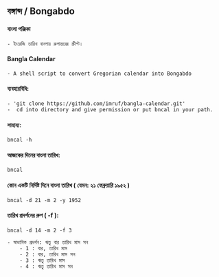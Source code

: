 বঙ্গাব্দ / Bongabdo
--------------

#### বাংলা পঞ্জিকা
	- ইংরেজি তারিখ বাংলায় রুপান্তরের স্ক্রীপ্ট।
	
#### Bangla Calendar
    - A shell script to convert Gregorian calendar into Bongabdo

#### ব্যবহারবিধি:
	- 'git clone https://github.com/imruf/bangla-calendar.git'
	-  cd into directory and give permission or put bncal in your path.

#### সাহায্য:
```
bncal -h
```

#### আজকের দিনের বাংলা তারিখ:
```
bncal
```
#### কোন একটি নির্দিষ্ট দিনে বাংলা তারিখ ( যেমন: ২১ ফেব্রুয়ারি ১৯৫২ )
```
bncal -d 21 -m 2 -y 1952
```

#### তারিখ প্রদর্শনের রুপ ( -f ):
```
bncal -d 14 -m 2 -f 3 
```
	- স্বাভাবিক প্রদর্শন: ঋতু বার তারিখ মাস সন
    	- 1 : বার, তারিখ মাস
    	- 2 : বার, তারিখ মাস সন
    	- 3 : ঋতু তারিখ মাস
    	- 4 : ঋতু তারিখ মাস সন
